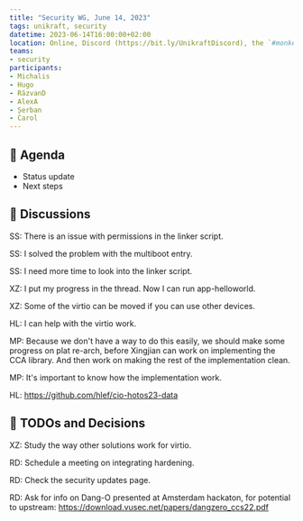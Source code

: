 ```yaml
---
title: "Security WG, June 14, 2023"
tags: unikraft, security
datetime: 2023-06-14T16:00:00+02:00
location: Online, Discord (https://bit.ly/UnikraftDiscord), the `#monkey-business` voice channel
teams:
- security
participants:
- Michalis
- Hugo
- RăzvanD
- AlexA
- Șerban
- Carol
---
```


## :dart: Agenda

- Status update
- Next steps

## :closed_book: Discussions

SS: There is an issue with permissions in the linker script.

SS: I solved the problem with the multiboot entry.

SS: I need more time to look into the linker script.

XZ: I put my progress in the thread.
Now I can run app-helloworld.

XZ: Some of the virtio can be moved if you can use other devices.

HL: I can help with the virtio work.

MP: Because we don't have a way to do this easily, we should make some progress on plat re-arch, before Xingjian can work on implementing the CCA library.
And then work on making the rest of the implementation clean.

MP: It's important to know how the implementation work.

HL: https://github.com/hlef/cio-hotos23-data

## :wrench: TODOs and Decisions

XZ: Study the way other solutions work for virtio.

RD: Schedule a meeting on integrating hardening.

RD: Check the security updates page.

RD: Ask for info on Dang-O presented at Amsterdam hackaton, for potential to upstream: https://download.vusec.net/papers/dangzero_ccs22.pdf
